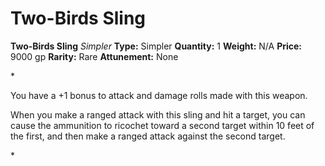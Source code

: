 # Two-Birds Sling

**Two-Birds Sling**
_Simpler_
**Type:** Simpler
**Quantity:** 1
**Weight:** N/A
**Price:** 9000 gp
**Rarity:** Rare
**Attunement:** None

*<p>You have a +1 bonus to attack and damage rolls made with this weapon.

When you make a ranged attack with this sling and hit a target, you can cause the ammunition to ricochet toward a second target within 10 feet of the first, and then make a ranged attack against the second target.</p>*